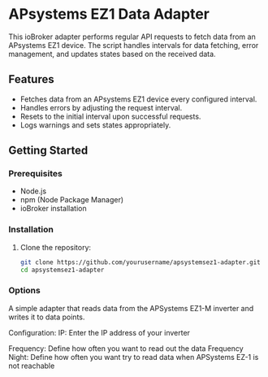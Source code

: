 

# APsystems EZ1 Data Adapter

This ioBroker adapter performs regular API requests to fetch data from an APsystems EZ1 device. The script handles intervals for data fetching, error management, and updates states based on the received data.

## Features

- Fetches data from an APsystems EZ1 device every configured interval.
- Handles errors by adjusting the request interval.
- Resets to the initial interval upon successful requests.
- Logs warnings and sets states appropriately.

## Getting Started

### Prerequisites

- Node.js
- npm (Node Package Manager)
- ioBroker installation

### Installation

1. Clone the repository:

   ```bash
   git clone https://github.com/yourusername/apsystemsez1-adapter.git
   cd apsystemsez1-adapter
### Options
A simple adapter that reads data from the APSystems EZ1-M inverter and writes it to data points.

Configuration:
IP: Enter the IP address of your inverter

Frequency: Define how often you want to read out the data
Frequency Night: Define how often you want try to read data when APSystems EZ-1 is not reachable
